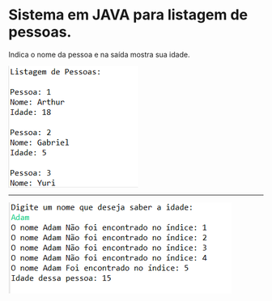 <h1>Sistema em JAVA para listagem de pessoas.</h1>
<p>Indica o nome da pessoa e na saída mostra sua idade.</p>

<img align="center" src="https://github.com/Arthurzra/Repos.-Imagens/blob/7fe2a09acd5e2eb4e3ddd29e0db66e369cdd6cb3/Scanner.png" ></img>

<hr>

<img align="center" src="https://github.com/Arthurzra/Repos.-Imagens/blob/7fe2a09acd5e2eb4e3ddd29e0db66e369cdd6cb3/scanner%202.png" ></img>
